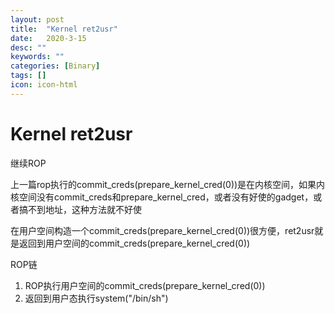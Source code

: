 ```yaml
---
layout: post
title:  "Kernel ret2usr"
date:   2020-3-15
desc: ""
keywords: ""
categories: [Binary]
tags: []
icon: icon-html
---
```


# Kernel ret2usr

继续ROP

上一篇rop执行的commit_creds(prepare_kernel_cred(0))是在内核空间，如果内核空间没有commit_creds和prepare_kernel_cred，或者没有好使的gadget，或者搞不到地址，这种方法就不好使

在用户空间构造一个commit_creds(prepare_kernel_cred(0))很方便，ret2usr就是返回到用户空间的commit_creds(prepare_kernel_cred(0))

ROP链

1. ROP执行用户空间的commit_creds(prepare_kernel_cred(0))
2. 返回到用户态执行system("/bin/sh")